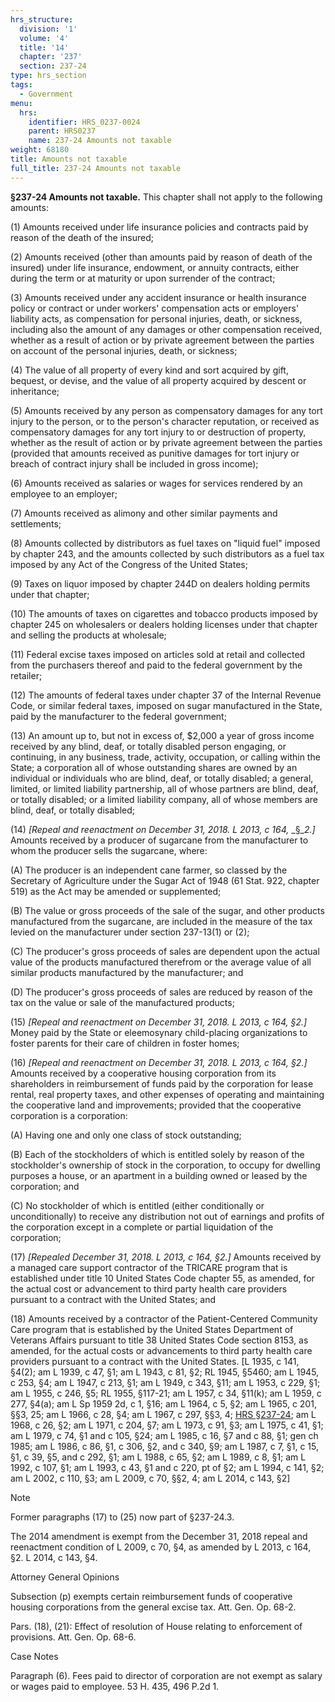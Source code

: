 ```yaml
---
hrs_structure:
  division: '1'
  volume: '4'
  title: '14'
  chapter: '237'
  section: 237-24
type: hrs_section
tags:
  - Government
menu:
  hrs:
    identifier: HRS_0237-0024
    parent: HRS0237
    name: 237-24 Amounts not taxable
weight: 68180
title: Amounts not taxable
full_title: 237-24 Amounts not taxable
---
```

**§237-24 Amounts not taxable.** This chapter shall not apply to the following amounts:

(1) Amounts received under life insurance policies and contracts paid by reason of the death of the insured;

(2) Amounts received (other than amounts paid by reason of death of the insured) under life insurance, endowment, or annuity contracts, either during the term or at maturity or upon surrender of the contract;

(3) Amounts received under any accident insurance or health insurance policy or contract or under workers' compensation acts or employers' liability acts, as compensation for personal injuries, death, or sickness, including also the amount of any damages or other compensation received, whether as a result of action or by private agreement between the parties on account of the personal injuries, death, or sickness;

(4) The value of all property of every kind and sort acquired by gift, bequest, or devise, and the value of all property acquired by descent or inheritance;

(5) Amounts received by any person as compensatory damages for any tort injury to the person, or to the person's character reputation, or received as compensatory damages for any tort injury to or destruction of property, whether as the result of action or by private agreement between the parties (provided that amounts received as punitive damages for tort injury or breach of contract injury shall be included in gross income);

(6) Amounts received as salaries or wages for services rendered by an employee to an employer;

(7) Amounts received as alimony and other similar payments and settlements;

(8) Amounts collected by distributors as fuel taxes on "liquid fuel" imposed by chapter 243, and the amounts collected by such distributors as a fuel tax imposed by any Act of the Congress of the United States;

(9) Taxes on liquor imposed by chapter 244D on dealers holding permits under that chapter;

(10) The amounts of taxes on cigarettes and tobacco products imposed by chapter 245 on wholesalers or dealers holding licenses under that chapter and selling the products at wholesale;

(11) Federal excise taxes imposed on articles sold at retail and collected from the purchasers thereof and paid to the federal government by the retailer;

(12) The amounts of federal taxes under chapter 37 of the Internal Revenue Code, or similar federal taxes, imposed on sugar manufactured in the State, paid by the manufacturer to the federal government;

(13) An amount up to, but not in excess of, $2,000 a year of gross income received by any blind, deaf, or totally disabled person engaging, or continuing, in any business, trade, activity, occupation, or calling within the State; a corporation all of whose outstanding shares are owned by an individual or individuals who are blind, deaf, or totally disabled; a general, limited, or limited liability partnership, all of whose partners are blind, deaf, or totally disabled; or a limited liability company, all of whose members are blind, deaf, or totally disabled;

(14) _[Repeal and reenactment on December 31, 2018\. L 2013, c 164,_ _§__2.]_ Amounts received by a producer of sugarcane from the manufacturer to whom the producer sells the sugarcane, where:

(A) The producer is an independent cane farmer, so classed by the Secretary of Agriculture under the Sugar Act of 1948 (61 Stat. 922, chapter 519) as the Act may be amended or supplemented;

(B) The value or gross proceeds of the sale of the sugar, and other products manufactured from the sugarcane, are included in the measure of the tax levied on the manufacturer under section 237-13(1) or (2);

(C) The producer's gross proceeds of sales are dependent upon the actual value of the products manufactured therefrom or the average value of all similar products manufactured by the manufacturer; and

(D) The producer's gross proceeds of sales are reduced by reason of the tax on the value or sale of the manufactured products;

(15) _[Repeal and reenactment on December 31, 2018\. L 2013, c 164,_ _§2.]_ Money paid by the State or eleemosynary child-placing organizations to foster parents for their care of children in foster homes;

(16) _[Repeal and reenactment on December 31, 2018\. L 2013, c 164,_ _§2.]_ Amounts received by a cooperative housing corporation from its shareholders in reimbursement of funds paid by the corporation for lease rental, real property taxes, and other expenses of operating and maintaining the cooperative land and improvements; provided that the cooperative corporation is a corporation:

(A) Having one and only one class of stock outstanding;

(B) Each of the stockholders of which is entitled solely by reason of the stockholder's ownership of stock in the corporation, to occupy for dwelling purposes a house, or an apartment in a building owned or leased by the corporation; and

(C) No stockholder of which is entitled (either conditionally or unconditionally) to receive any distribution not out of earnings and profits of the corporation except in a complete or partial liquidation of the corporation;

(17) _[Repealed December 31, 2018\. L 2013, c 164,_ _§2.]_ Amounts received by a managed care support contractor of the TRICARE program that is established under title 10 United States Code chapter 55, as amended, for the actual cost or advancement to third party health care providers pursuant to a contract with the United States; and

(18) Amounts received by a contractor of the Patient-Centered Community Care program that is established by the United States Department of Veterans Affairs pursuant to title 38 United States Code section 8153, as amended, for the actual costs or advancements to third party health care providers pursuant to a contract with the United States. [L 1935, c 141, §4(2); am L 1939, c 47, §1; am L 1943, c 81, §2; RL 1945, §5460; am L 1945, c 253, §4; am L 1947, c 213, §1; am L 1949, c 343, §11; am L 1953, c 229, §1; am L 1955, c 246, §5; RL 1955, §117-21; am L 1957, c 34, §11(k); am L 1959, c 277, §4(a); am L Sp 1959 2d, c 1, §16; am L 1964, c 5, §2; am L 1965, c 201, §§3, 25; am L 1966, c 28, §4; am L 1967, c 297, §§3, 4; [HRS §237-24](/title-14/chapter-237/section-237-24/); am L 1968, c 26, §2; am L 1971, c 204, §7; am L 1973, c 91, §3; am L 1975, c 41, §1; am L 1979, c 74, §1 and c 105, §24; am L 1985, c 16, §7 and c 88, §1; gen ch 1985; am L 1986, c 86, §1, c 306, §2, and c 340, §9; am L 1987, c 7, §1, c 15, §1, c 39, §5, and c 292, §1; am L 1988, c 65, §2; am L 1989, c 8, §1; am L 1992, c 107, §1; am L 1993, c 43, §1 and c 220, pt of §2; am L 1994, c 141, §2; am L 2002, c 110, §3; am L 2009, c 70, §§2, 4; am L 2014, c 143, §2]

Note

Former paragraphs (17) to (25) now part of §237-24.3.

The 2014 amendment is exempt from the December 31, 2018 repeal and reenactment condition of L 2009, c 70, §4, as amended by L 2013, c 164, §2\. L 2014, c 143, §4.

Attorney General Opinions

Subsection (p) exempts certain reimbursement funds of cooperative housing corporations from the general excise tax. Att. Gen. Op. 68-2.

Pars. (18), (21): Effect of resolution of House relating to enforcement of provisions. Att. Gen. Op. 68-6.

Case Notes

Paragraph (6). Fees paid to director of corporation are not exempt as salary or wages paid to employee. 53 H. 435, 496 P.2d 1.